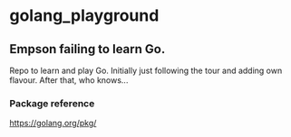 # golang_playground
## Empson failing to learn Go.

Repo to learn and play Go.
Initially just following the tour and adding own flavour.
After that, who knows...

### Package reference
https://golang.org/pkg/
